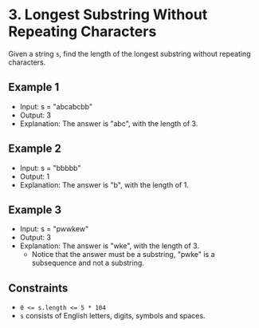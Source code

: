  # 3. Longest Substring Without Repeating Characters

 Given a string `s`, find the length of the longest substring without repeating characters.

## Example 1

- Input: s = "abcabcbb"
- Output: 3
- Explanation: The answer is "abc", with the length of 3.

## Example 2

- Input: s = "bbbbb"
- Output: 1
- Explanation: The answer is "b", with the length of 1.

## Example 3

- Input: s = "pwwkew"
- Output: 3
- Explanation: The answer is "wke", with the length of 3.
    - Notice that the answer must be a substring, "pwke" is a subsequence and not a substring.

## Constraints

- `0 <= s.length <= 5 * 104`
- `s` consists of English letters, digits, symbols and spaces.
